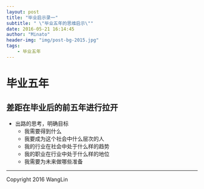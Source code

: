 ```yaml
---
layout: post
title: "毕业启示录一"
subtitle: " \"毕业五年的思维启示\""
date: 2016-05-21 16:14:45
author: "Minato"
header-img: "img/post-bg-2015.jpg"
tags:
    - 毕业五年
---
```


# 毕业五年

## 差距在毕业后的前五年进行拉开

* 出路的思考，明确目标
    * 我需要得到什么
    * 我要成为这个社会中什么层次的人
    * 我的行业在社会中处于什么样的趋势
    * 我的职业在行业中处于什么样的地位
    * 我需要为未来做哪些准备
    
    
          

------

Copyright 2016 WangLin

